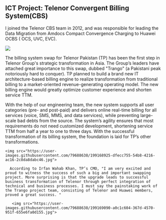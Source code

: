 ## ICT Project: Telenor Convergent Billing System(CBS)

<p> I joined the Telenor CBS team in 2012, and was responsible for leading the Data Migration from Amdocs Compact Convergence Charging to Huawei OCBS ( OCS, UVC, EVC). <p>
  
  
 <img src="https://user-images.githubusercontent.com/79688638/199349819-5fb489dc-0aa2-4d14-bf3f-624a13648389.jpg">

<p>The billing system swap for Telenor Pakistan (TP) has been the first step in Telenor Group's strategic transformation in Asia. The Group’s leaders have attached great importance to this swap, dubbed "Trango" (a Pakistani peak notoriously hard to conquer). TP planned to build a brand new IT architecture-based billing engine to realize transformation from traditional billing to a market-oriented revenue-generating operating model. The new billing engine would greatly optimize customer experience and shorten service TTM.<p>
  
  <p>With the help of our engineering team, the new system supports all user categories (pre- and post-paid) and delivers online real-time billing for all services (voice, SMS, MMS, and data services), while preventing large-scale bad debts from the source. The system’s agility ensures that most requirements do not need customized development, shortening service TTM from half a year to one to three days. With the successful transformation of its billing system, the foundation is laid for TP’s other transformations.<p>

    <img src="https://user-images.githubusercontent.com/79688638/199168925-dfecc755-54b8-4216-ac16-2c8da8dabc46.jpg">
    
      According to Irfan Wahab Khan, TP’s CMO, "I am very excited and proud to witness the success of such a big and important swapping project. More surprising is that the upgrade leads to successful business transformation of Telenor through perfect integration of technical and business processes. I must say the painstaking work of the Trango project team, consisting of Telenor and Huawei members, proved a great success. "
        
       <img src="https://user-images.githubusercontent.com/79688638/199169090-a0c1c604-367d-4570-951f-655e6fa0d155.jpg">
